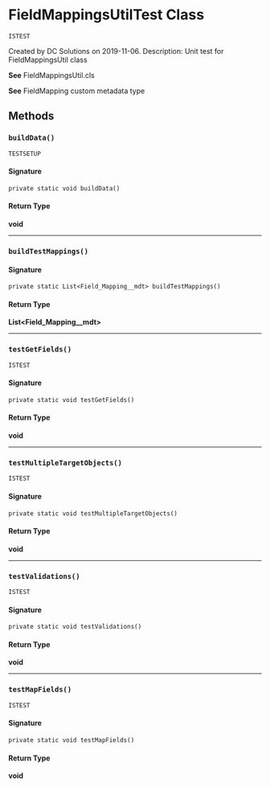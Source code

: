 # FieldMappingsUtilTest Class

`ISTEST`

Created by DC Solutions on 2019-11-06. 
Description: Unit test for FieldMappingsUtil class

**See** FieldMappingsUtil.cls

**See** FieldMapping custom metadata type

## Methods
### `buildData()`

`TESTSETUP`

#### Signature
```apex
private static void buildData()
```

#### Return Type
**void**

---

### `buildTestMappings()`

#### Signature
```apex
private static List<Field_Mapping__mdt> buildTestMappings()
```

#### Return Type
**List&lt;Field_Mapping__mdt&gt;**

---

### `testGetFields()`

`ISTEST`

#### Signature
```apex
private static void testGetFields()
```

#### Return Type
**void**

---

### `testMultipleTargetObjects()`

`ISTEST`

#### Signature
```apex
private static void testMultipleTargetObjects()
```

#### Return Type
**void**

---

### `testValidations()`

`ISTEST`

#### Signature
```apex
private static void testValidations()
```

#### Return Type
**void**

---

### `testMapFields()`

`ISTEST`

#### Signature
```apex
private static void testMapFields()
```

#### Return Type
**void**